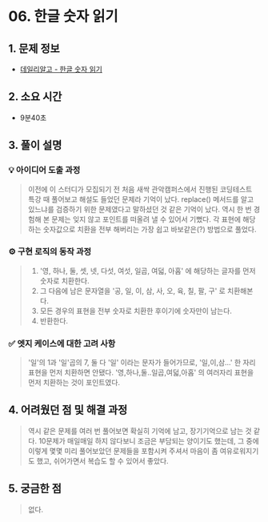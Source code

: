 # 06. 한글 숫자 읽기

## 1. 문제 정보
- [데일리알고 - 한글 숫자 읽기](https://dailyalgo.kr/problems/165)

## 2. 소요 시간
- 9분40초

## 3. 풀이 설명
### 💡 아이디어 도출 과정
> 이전에 이 스터디가 모집되기 전 처음 새싹 관악캠퍼스에서 진행된 코딩테스트 특강 때 풀어보고 해설도 들었던 문제라 기억이 났다.
> replace() 메서드를 알고 있느냐를 검증하기 위한 문제였다고 말하셨던 것 같은 기억이 났다.
> 역시 한 번 경험해 본 문제는 잊지 않고 포인트를 떠올려 낼 수 있어서 기뻤다.
> 각 표현에 해당하는 숫자값으로 치환을 전부 해버리는 가장 쉽고 바보같은(?) 방법으로 풀었다.

### ⚙️ 구현 로직의 동작 과정
> 1. '영, 하나, 둘, 셋, 넷, 다섯, 여섯, 일곱, 여덟, 아홉' 에 해당하는 글자를 먼저 숫자로 치환한다.
> 2. 그 다음에 남은 문자열을 '공, 일, 이, 삼, 사, 오, 육, 칠, 팔, 구' 로 치환해본다.
> 3. 모든 경우의 표현을 전부 숫자로 치환한 후이기에 숫자만이 남는다.
> 4. 반환한다.

### ✅ 엣지 케이스에 대한 고려 사항
> '일'의 1과 '일'곱의 7, 둘 다 '일' 이라는 문자가 들어가므로, '일,이,삼...' 한 자리 표현을 먼저 치환하면 안됐다.
> '영,하나,둘..일곱,여덟,아홉' 의 여러자리 표현을 먼저 치환하는 것이 포인트였다.


## 4. 어려웠던 점 및 해결 과정
> 역시 같은 문제를 여러 번 풀어보면 확실히 기억에 남고, 장기기억으로 남는 것 같다.
> 10문제가 매일매일 하지 않다보니 조금은 부담되는 양이기도 했는데, 그 중에 이렇게 몇몇 미리 풀어보았던 문제들을
> 포함시켜 주셔서 마음이 좀 여유로워지기도 했고, 쉬어가면서 복습도 할 수 있어서 좋았다.

## 5. 궁금한 점
> 없다.
